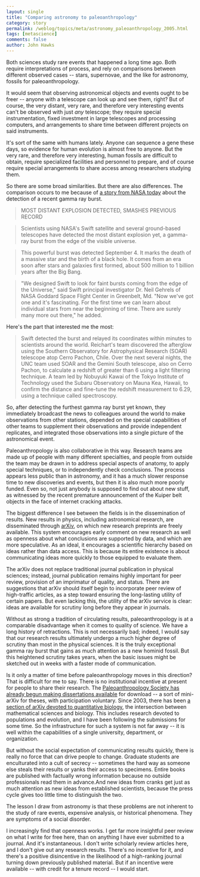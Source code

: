 ```yaml
---
layout: single 
title: "Comparing astronomy to paleoanthropology" 
category: story
permalink: /weblog/topics/meta/astronomy_paleoanthropology_2005.html
tags: [metascience] 
comments: false 
author: John Hawks 
---
```



<p>
Both sciences study rare events that happened a long time ago. Both require interpretations of process, and rely on comparisons between different observed cases -- stars, supernovae, and the like for astronomy, fossils for paleoanthropology. 
</p>

<p>
It would seem that observing astronomical objects and events ought to be freer -- anyone with a telescope can look up and see them, right? But of course, the very distant, very rare, and therefore very interesting events can't be observed with just <i>any</i> telescope; they require special instrumentation, fixed investment in large telescopes and processing computers, and arrangements to share time between different projects on said instruments. 
</p>

<p>
It's sort of the same with humans lately. Anyone can sequence a gene these days, so evidence for human evolution is almost free to anyone. But the very rare, and therefore very interesting, human fossils are difficult to obtain, require specialized facilities and personnel to prepare, and of course require special arrangements to share access among researchers studying them. 
</p>

<p>
So there are some broad similarities. But there are also differences. The comparison occurs to me because of <a href="http://swift.gsfc.nasa.gov/docs/swift/news/2005/05-259.html">a story from NASA today</a> about the detection of a recent gamma ray burst. 
</p>

<blockquote>MOST DISTANT EXPLOSION DETECTED, SMASHES PREVIOUS RECORD</blockquote>

<blockquote>Scientists using NASA's Swift satellite and several ground-based telescopes have detected the most distant explosion yet, a gamma-ray burst from the edge of the visible universe.</blockquote>

<blockquote>This powerful burst was detected September 4. It marks the death of a massive star and the birth of a black hole. It comes from an era soon after stars and galaxies first formed, about 500 million to 1 billion years after the Big Bang.</blockquote>

<blockquote>"We designed Swift to look for faint bursts coming from the edge of the Universe," said Swift principal investigator Dr. Neil Gehrels of NASA Goddard Space Flight Center in Greenbelt, Md. "Now we've got one and it's fascinating. For the first time we can learn about individual stars from near the beginning of time. There are surely many more out there," he added.</blockquote>

<p>
Here's the part that interested me the most: 
</p>

<blockquote>Swift detected the burst and relayed its coordinates within minutes to scientists around the world. Reichart's team discovered the afterglow using the Southern Observatory for Astrophysical Research (SOAR) telescope atop Cerro Pachon, Chile. Over the next several nights, the UNC team used SOAR and the Gemini South telescope, also on Cerro Pachon, to calculate a redshift of greater than 6 using a light filtering technique. A team led by Nobuyuki Kawai of the Tokyo Institute of Technology used the Subaru Observatory on Mauna Kea, Hawaii, to confirm the distance and fine-tune the redshift measurement to 6.29, using a technique called spectroscopy.</blockquote>

<p>
So, after detecting the furthest gamma ray burst yet known, they immediately broadcast the news to colleagues around the world to make observations from other stations, depended on the special capabilities of other teams to supplement their observations and provide independent replicates, and integrated those observations into a single picture of the astronomical event. 
</p>

<p>
Paleoanthropology is also collaborative in this way. Research teams are made up of people with many different specialties, and people from outside the team may be drawn in to address special aspects of anatomy, to apply special techniques, or to independently check conclusions. The process appears less public than in astronomy, and it has a much slower response time to new discoveries and events, but then it is also much more poorly funded. Even so, not just anybody is supposed to find out about new stuff, as witnessed by the recent premature announcement of the Kuiper belt objects in the face of internet cracking attacks. 
</p>

<p>
The biggest difference I see between the fields is in the dissemination of results. New results in physics, including astronomical research, are disseminated through <a href="http://www.arxiv.org">arXiv</a>, on which new research preprints are freely available. This system encourages early comment on new research as well as openness about what conclusions are supported by data, and which are more speculative. As an ideal, it encourages a scientific hierarchy based on ideas rather than data access. This is because its entire existence is about communicating ideas more quickly to those equipped to evaluate them. 
</p>

<p>
The arXiv does not replace traditional journal publication in physical sciences; instead, journal publication remains highly important for peer review, provision of an imprimatur of quality, and status. There are suggestions that arXiv should itself begin to incorporate peer review of high-traffic articles, as a step toward ensuring the long-lasting utility of certain papers. But even lacking this, the utility of the arXiv service is clear: ideas are available for scrutiny long before they appear in journals. 
</p>

<p>
Without as strong a tradition of circulating results, paleoanthropology is at a comparable disadvantage when it comes to quality of science. We have a long history of retractions. This is not necessarily bad; indeed, I would say that our research results ultimately undergo a much higher degree of scrutiny than most in the physical sciences. It is the truly exceptional gamma ray burst that gains as much attention as a new hominid fossil. But this heightened scrutiny takes years, when the basic issues might be sketched out in weeks with a faster mode of communication. 
</p>

<p>
Is it only a matter of time before paleoanthropology moves in this direction? That is difficult for me to say. There is no institutional incentive at present for people to share their research. The <a href="http://www.paleoanthro.org/dissertation_list.htm">Paleoanthropology Society has already begun making dissertations available</a> for download -- a sort of mini-arXiv for theses, with participation voluntary. Since 2003, there has been <a href="http://www.arxiv.org/new/q-bio_announce.html">a section of arXiv devoted to quantitative biology</a>, the intersection between mathematical sciences and biology. This includes research devoted to populations and evolution, and I have been following the submissions for some time. So the infrastructure for such a system is not far away -- it is well within the capabilities of a single university, department, or organization. 
</p>

<p>
But without the social expectation of communicating results quickly, there is really no force that can drive people to change. Graduate students are enculturated into a cult of secrecy -- sometimes the hard way as someone else steals their results or yanks their access to specimens. Entire books are published with factually wrong information because no outside professionals read them in advance.And new ideas from cranks get just as much attention as new ideas from established scientists, because the press cycle gives too little time to distinguish the two. 
</p>

<p>
The lesson I draw from astronomy is that these problems are not inherent to the study of rare events, expensive analysis, or historical phenomena. They are symptoms of a social disorder. 
</p>

<p>
I increasingly find that openness works. I get far more insightful peer review on what I write for free here, than on anything I have ever submitted to a journal. And it's instantaneous. I don't write scholarly review articles here, and I don't give out any research results. There's no incentive for it, and there's a positive disincentive in the likelihood of a high-ranking journal turning down previously published material. But if an incentive were available -- with credit for a tenure record -- I would start. 
</p>


